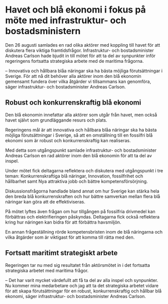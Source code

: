 # Havet och blå ekonomi i fokus på möte med infrastruktur- och bostadsministern

Den 26 augusti samlades en rad olika aktörer med koppling till havet för att diskutera flera viktiga framtidsfrågor. Infrastruktur- och bostadsminister Andreas Carlson hade bjudit in till mötet för att ta del av synpunkter inför regeringens fortsatta strategiska arbete med de maritima frågorna.

– Innovativa och hållbara blåa näringar ska ha bästa möjliga förutsättningar i Sverige. För att nå dit behöver alla aktörer inom den blå ekonomin gemensamt fundera över vilka åtgärder vi tillsammans kan genomföra, säger infrastruktur- och bostadsminister Andreas Carlson.

## Robust och konkurrenskraftig blå ekonomi

Den blå ekonomin innefattar alla aktörer som utgår från havet, men också havet självt som grundläggande resurs och plats.

Regeringens mål är att innovativa och hållbara blåa näringar ska ha bästa möjliga förutsättningar i Sverige, så att en omställning till en fossilfri blå ekonomi som är robust och konkurrenskraftig kan realiseras.

Med detta som utgångspunkt samlade infrastruktur- och bostadsminister Andreas Carlson en rad aktörer inom den blå ekonomin för att ta del av inspel.

Under mötet fick deltagarna reflektera och diskutera med utgångspunkt i tre teman: Konkurrenskraftiga blå näringar, Innovation, fossilfrihet och hållbarhet samt Nya attraktiva jobb och bättre kompetensförsörjning.

Diskussionsfrågorna handlade bland annat om hur Sverige kan stärka hela den breda blå konkurrenskraften och hur bättre samverkan mellan flera blå näringar kan göra att de effektiviseras.

På mötet lyftes även frågan om hur tillgången på fossilfria drivmedel kan förbättras och elektrifieringen påskyndas. Deltagarna fick också reflektera kring hur näringen kan bidra för att förbättra havsmiljön.

En annan frågeställning rörde kompetensbristen inom de blå näringarna och vilka åtgärder som är viktigast för att komma till rätta med den.

## Fortsatt maritimt strategiskt arbete

Regeringen tar nu med sig resultatet från aktörsmötet in i det fortsatta strategiska arbetet med maritima frågor.

– Det har varit mycket värdefullt att få ta del av alla inspel och synpunkter. Nu kommer mina medarbetare och jag att ta det strategiska arbetet vidare för att skapa förutsättningar för en robust, konkurrenskraftig och hållbar blå ekonomi, säger infrastruktur- och bostadsminister Andreas Carlson.
